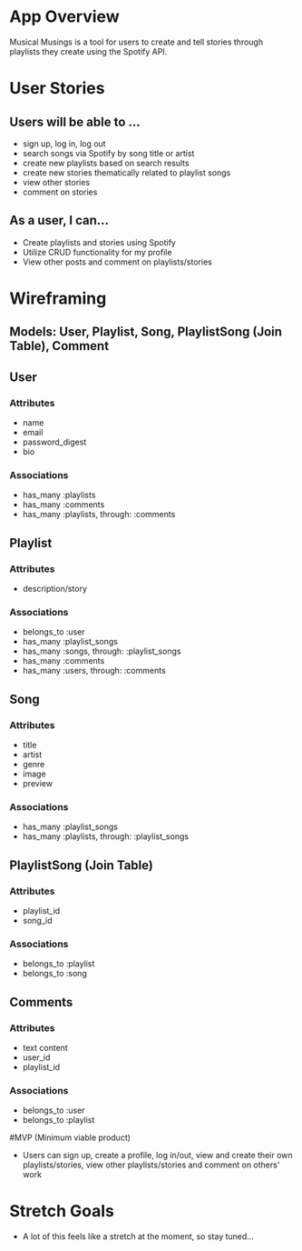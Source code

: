 # App Overview

Musical Musings is a tool for users to create and tell stories through playlists they create using the Spotify API.

# User Stories

## Users will be able to ...
- sign up, log in, log out
- search songs via Spotify by song title or artist
- create new playlists based on search results
- create new stories thematically related to playlist songs
- view other stories 
- comment on stories

## As a user, I can...
- Create playlists and stories using Spotify
- Utilize CRUD functionality for my profile
- View other posts and comment on playlists/stories 

# Wireframing 

## Models: User, Playlist, Song, PlaylistSong (Join Table), Comment 

## User

### Attributes

- name 
- email 
- password_digest 
- bio 

### Associations

- has_many :playlists
- has_many :comments 
- has_many :playlists, through: :comments

## Playlist  

### Attributes

- description/story     

### Associations

- belongs_to :user
- has_many :playlist_songs
- has_many :songs, through: :playlist_songs
- has_many :comments
- has_many :users, through: :comments

## Song

### Attributes

- title
- artist
- genre
- image
- preview

### Associations

- has_many :playlist_songs
- has_many :playlists, through: :playlist_songs 

## PlaylistSong (Join Table)

### Attributes

- playlist_id 
- song_id

### Associations

- belongs_to :playlist
- belongs_to :song

## Comments

### Attributes

- text content
- user_id
- playlist_id   

### Associations

- belongs_to :user 
- belongs_to :playlist 

#MVP (Minimum viable product)

- Users can sign up, create a profile, log in/out, view and create their own playlists/stories, view other playlists/stories and comment on others' work 

# Stretch Goals

- A lot of this feels like a stretch at the moment, so stay tuned...